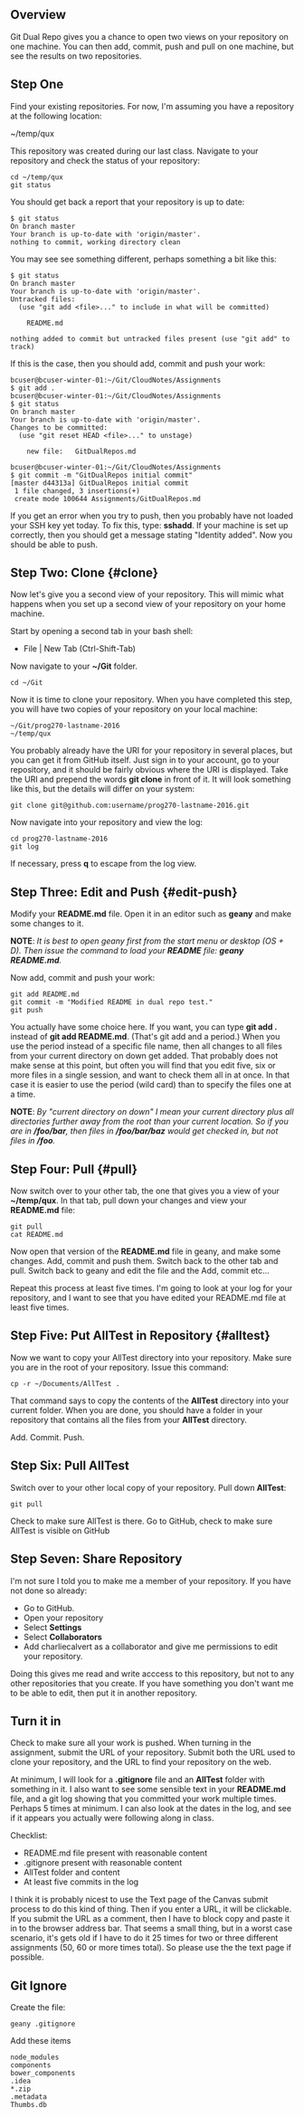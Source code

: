 ## Overview

Git Dual Repo gives you a chance to open two views on your repository on one machine. You can then add, commit, push and pull on one machine, but see the results on two repositories.

## Step One

Find your existing repositories. For now, I'm assuming you have a repository at the following location:

~/temp/qux

This repository was created during our last class. Navigate to your repository and check the status of your repository:

```
cd ~/temp/qux
git status
```

You should get back a report that your repository is up to date:

```
$ git status
On branch master
Your branch is up-to-date with 'origin/master'.
nothing to commit, working directory clean
```

You may see see something different, perhaps something a bit like this:

```
$ git status
On branch master
Your branch is up-to-date with 'origin/master'.
Untracked files:
  (use "git add <file>..." to include in what will be committed)

	README.md

nothing added to commit but untracked files present (use "git add" to track)
```

If this is the case, then you should add, commit and push your work:

```
bcuser@bcuser-winter-01:~/Git/CloudNotes/Assignments
$ git add .
bcuser@bcuser-winter-01:~/Git/CloudNotes/Assignments
$ git status
On branch master
Your branch is up-to-date with 'origin/master'.
Changes to be committed:
  (use "git reset HEAD <file>..." to unstage)

	new file:   GitDualRepos.md

bcuser@bcuser-winter-01:~/Git/CloudNotes/Assignments
$ git commit -m "GitDualRepos initial commit"
[master d44313a] GitDualRepos initial commit
 1 file changed, 3 insertions(+)
 create mode 100644 Assignments/GitDualRepos.md
```

If you get an error when you try to push, then you probably have not loaded your SSH key yet today. To fix this, type: **sshadd**. If your machine is set up correctly, then you should get a message stating "Identity added". Now you should be able to push.

## Step Two: Clone {#clone}

Now let's give you a second view of your repository. This will mimic what happens when you set up a second view of your repository on your home machine.

Start by opening a second tab in your bash shell:

- File | New Tab (Ctrl-Shift-Tab)

Now navigate to your **~/Git** folder.

```
cd ~/Git
```

Now it is time to clone your repository. When you have completed this step, you will have two copies of your repository on your local machine:

```
~/Git/prog270-lastname-2016
~/temp/qux
```

You probably already have the URI for your repository in several places, but you can get it from GitHub itself. Just sign in to your account, go to your repository, and it should be fairly obvious where the URI is displayed. Take the URI and prepend the words **git clone** in front of it. It will look something like this, but the details will differ on your system:

```
git clone git@github.com:username/prog270-lastname-2016.git
```

Now navigate into your repository and view the log:

```
cd prog270-lastname-2016
git log
```

If necessary, press **q** to escape from the log view.

## Step Three: Edit and Push {#edit-push}

Modify your **README.md** file. Open it in an editor such as **geany** and make some changes to it.

**NOTE**: *It is best to open geany first from the start menu or desktop (OS + D). Then issue the command to load your **README** file: **geany README.md**.*

Now add, commit and push your work:

```
git add README.md
git commit -m "Modified README in dual repo test."
git push
```

You actually have some choice here. If you want, you can type **git add .** instead of **git add README.md**. (That's git add and a period.) When you use the period instead of a specific file name, then all changes to all files from your current directory on down get added. That probably does not make sense at this point, but often you will find that you edit five, six or more files in a single session, and want to check them all in at once. In that case it is easier to use the period (wild card) than to specify the files one at a time.

**NOTE**: *By "current directory on down" I mean your current directory plus all directories further away from the root than your current location. So if you are in **/foo/bar**, then files in **/foo/bar/baz** would get checked in, but not files in **/foo**.*

## Step Four: Pull {#pull}

Now switch over to your other tab, the one that gives you a view of your **~/temp/qux**. In that tab, pull down your changes and view your **README.md** file:

```
git pull
cat README.md
```

Now open that version of the **README.md** file in geany, and make some changes. Add, commit and push them. Switch back to the other tab and pull. Switch back to geany and edit the file and the Add, commit etc...

Repeat this process at least five times. I'm going to look at your log for your repository, and I want to see that you have edited your README.md file at least five times.

## Step Five: Put AllTest in Repository {#alltest}

Now we want to copy your AllTest directory into your repository. Make sure you are in the root of your repository. Issue this command:

```
cp -r ~/Documents/AllTest .
```

That command says to copy the contents of the **AllTest** directory into your current folder. When you are done, you should have a folder in your repository that contains all the files from your **AllTest** directory.

Add. Commit. Push.

## Step Six: Pull AllTest

Switch over to your other local copy of your repository. Pull down **AllTest**:

```
git pull
```

Check to make sure AllTest is there. Go to GitHub, check to make sure AllTest is visible on GitHub

## Step Seven: Share Repository

I'm not sure I told you to make me a member of your repository. If you have not done so already:

- Go to GitHub.
- Open your repository
- Select **Settings**
- Select **Collaborators**
- Add charliecalvert as a collaborator and give me permissions to edit your repository.

Doing this gives me read and write acccess to this repository, but not to any other repositories that you create. If you have something you don't want me to be able to edit, then put it in another repository.

## Turn it in

Check to make sure all your work is pushed. When turning in the assignment, submit the URL of your repository. Submit both the URL used to clone your repository, and the URL to find your repository on the web.

At minimum, I will look for a **.gitignore** file and an **AllTest** folder with something in it. I also want to see some sensible text in your **README.md** file, and a git log showing that you committed your work multiple times. Perhaps 5 times at minimum. I can also look at the dates in the log, and see if it appears you actually were following along in class.

Checklist:

- README.md file present with reasonable content
- .gitignore present with reasonable content
- AllTest folder and content
- At least five commits in the log

I think it is probably nicest to use the Text page of the Canvas submit process to do this kind of thing. Then if you enter a URL, it will be clickable. If you submit the URL as a comment, then I have to block copy and paste it in to the browser address bar. That seems a small thing, but in a worst case scenario, it's gets old if I have to do it 25 times for two or three different assignments (50, 60 or more times total). So please use the the text page if possible.

## Git Ignore

Create the file:

```
geany .gitignore
```

Add these items

```
node_modules
components
bower_components
.idea
*.zip
.metadata
Thumbs.db
```
